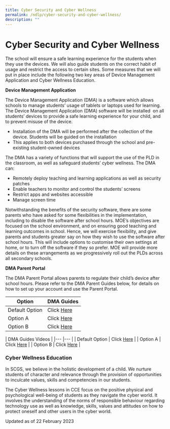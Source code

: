 ```yaml
---
title: Cyber Security and Cyber Wellness
permalink: /ndlp/cyber-security-and-cyber-wellness/
description: ""
---
```

# **Cyber Security and Cyber Wellness**

The school will ensure a safe learning experience for the students when they use the devices. We will also guide students on the correct habit of usage and restrict the access to certain sites. Some measures that we will put in place include the following two key areas of Device Management Application and Cyber Wellness Education.

**Device Management Application**

The Device Management Application (DMA) is a software which allows schools to manage students’ usage of tablets or laptops used for learning. The Device Management Application (DMA) software will be installed  on all students’ devices to provide a safe learning experience for your child, and to prevent misuse of the device.

*   Installation of the DMA will be performed after the collection of the device. Students will be guided on the installation
*   This applies to both devices purchased through the school and pre-existing student-owned devices

The DMA has a variety of functions that will support the use of the PLD in the classroom, as well as safeguard students’ cyber wellness. The DMA can:

*   Remotely deploy teaching and learning applications as well as security patches
*   Enable teachers to monitor and control the students’ screens
*   Restrict apps and websites accessible
*   Manage screen time

Notwithstanding the benefits of the security software, there are some parents who have asked for some flexibilities in the implementation, including to disable the software after school hours. MOE’s objectives are focused on the school environment, and on ensuring good teaching and learning outcomes in school. Hence, we will exercise flexibility, and give parents and students greater say on how they wish to use the software after school hours. This will include options to customise their own settings at home, or to turn off the software if they so prefer. MOE will provide more details on these arrangements as we progressively roll out the PLDs across all secondary schools.

**DMA Parent Portal**

The DMA Parent Portal allows parents to regulate their child’s device after school hours. Please refer to the DMA Parent Guides below, for details on how to set up your account and use the Parent Portal.

| Option 	| DMA Guides 	|
|---	|---	|
| Default Option 	| Click [Here](/files/dma%20parent%20guide%20-%20default%20option%20.pdf)	|
| Option A 	| Click [Here](/files/dma%20parent%20guide%20-%20option%20a_compressed.pdf)  	|
| Option B 	| Click [Here](/files/dma%20parent%20guide%20-%20option%20b_compressed.pdf) 	|

| DMA Guides Videos 	|
|---	|---	|
| Default Option 	| Click [Here](https://vimeo.com/856998824/68e1abd442?share=copy)	|
| Option A 	| Click [Here](/files/dma%20parent%20guide%20-%20option%20a_compressed.pdf)  	|
| Option B 	| Click [Here](/files/dma%20parent%20guide%20-%20option%20b_compressed.pdf) 	|

### **Cyber Wellness Education** 

In SCGS, we believe in the holistic development of a child. We nurture students of character and relevance through the provision of opportunities to inculcate values, skills and competencies in our students.

The Cyber Wellness lessons in CCE focus on the positive physical and psychological well-being of students as they navigate the cyber world. It involves the understanding of the norms of responsible behaviour regarding technology use as well as knowledge, skills, values and attitudes on how to protect oneself and other users in the cyber world. 

Updated as of 22 February 2023
